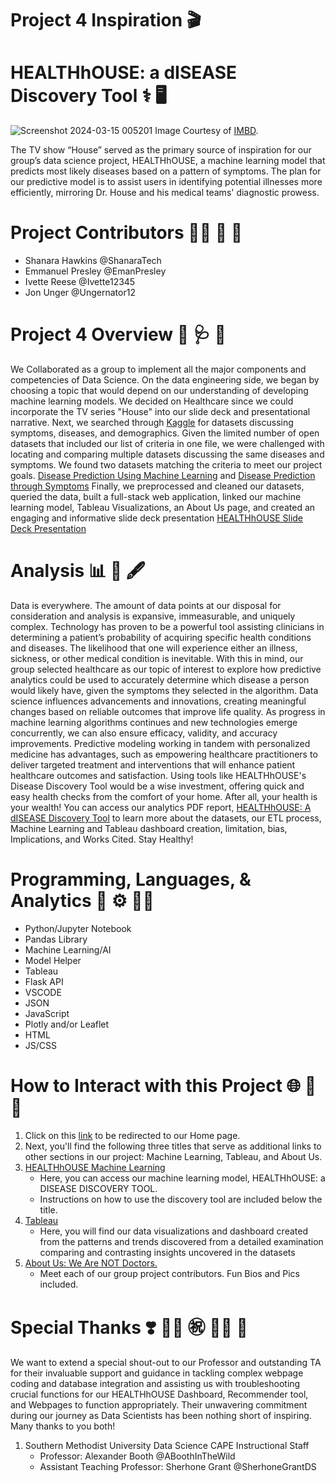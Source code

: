 # Project 4 Inspiration  :clapper: 
# HEALTHhOUSE: a dISEASE Discovery Tool :medical_symbol: :desktop_computer:
![Screenshot 2024-03-15 005201](https://github.com/EmanPresley/Project4-Group3/assets/147120775/2f563563-c207-4f34-a92b-49212191e0df) 
Image Courtesy of [IMBD](https://www.imdb.com/title/tt0412142/mediaviewer/rm2468813056/).

The TV show “House” served as the primary source of inspiration for our group’s data science project, HEALTHhOUSE, a machine learning model that predicts most likely diseases based on a pattern of symptoms. The plan for our predictive model is to assist users in identifying potential illnesses more efficiently, mirroring Dr. House and his medical teams' diagnostic prowess.

# Project Contributors :woman_technologist: :thought_balloon: :name_badge:
  - Shanara Hawkins @ShanaraTech
  - Emmanuel Presley @EmanPresley
  - Ivette Reese @Ivette12345
  - Jon Unger @Ungernator12

# Project 4 Overview :lab_coat: :stethoscope: :pill: 
We Collaborated as a group to implement all the major components and competencies of Data Science. On the data engineering side, we began by choosing a topic that would depend on our understanding of developing machine learning models. We decided on Healthcare since we could incorporate the TV series "House" into our slide deck and presentational narrative. Next, we searched through [Kaggle](https://www.kaggle.com/) for datasets discussing symptoms, diseases, and demographics. Given the limited number of open datasets that included our list of criteria in one file, we were challenged with locating and comparing multiple datasets discussing the same diseases and symptoms. We found two datasets matching the criteria to meet our project goals. [Disease Prediction Using Machine Learning](https://www.kaggle.com/datasets/kaushil268/disease-prediction-using-machine-learning?resource=download) and [Disease Prediction through Symptoms](https://www.kaggle.com/datasets/usamag123/disease-prediction-through-symptoms/code) Finally, we preprocessed and cleaned our datasets, queried the data, built a full-stack web application, linked our machine learning model, Tableau Visualizations, an About Us page, and created an engaging and informative slide deck presentation [HEALTHhOUSE Slide Deck Presentation](https://www.canva.com/design/DAGAo4miO1A/pu0g0g1_Bt2ud6xsoSsdug/view?utm_content=DAGAo4miO1A&utm_campaign=designshare&utm_medium=link&utm_source=editor)

# Analysis :bar_chart: :green_apple: :fountain_pen:
Data is everywhere. The amount of data points at our disposal for consideration and analysis is expansive, immeasurable, and uniquely complex. Technology has proven to be a powerful tool assisting clinicians in determining a patient’s probability of acquiring specific health conditions and diseases. The likelihood that one will experience either an illness, sickness, or other medical condition is inevitable. With this in mind, our group selected healthcare as our topic of interest to explore how predictive analytics could be used to accurately determine which disease a person would likely have, given the symptoms they selected in the algorithm. Data science influences advancements and innovations, creating meaningful changes based on reliable outcomes that improve life quality. As progress in machine learning algorithms continues and new technologies emerge concurrently, we can also ensure efficacy, validity, and accuracy improvements. Predictive modeling working in tandem with personalized medicine has advantages, such as empowering healthcare practitioners to deliver targeted treatment and interventions that will enhance patient healthcare outcomes and satisfaction. Using tools like HEALTHhOUSE's Disease Discovery Tool would be a wise investment, offering quick and easy health checks from the comfort of your home. After all, your health is your wealth! 
You can access our analytics PDF report, [HEALTHhOUSE: A dISEASE Discovery Tool](https://acrobat.adobe.com/id/urn:aaid:sc:va6c2:faf1f82b-761d-4685-9796-d9920dfbfd7d) to learn more about the datasets, our ETL process, Machine Learning and Tableau dashboard creation, limitation, bias, Implications, and Works Cited. Stay Healthy!

# Programming, Languages, & Analytics :signal_strength: :gear: :man_technologist:
  - Python/Jupyter Notebook
  - Pandas Library
  - Machine Learning/AI
  - Model Helper
  - Tableau
  - Flask API
  - VSCODE
  - JSON
  - JavaScript
  - Plotly and/or Leaflet
  - HTML
  - JS/CSS

# How to Interact with this Project :globe_with_meridians: :open_file_folder: :link:
1. Click on this [link](https://junger1212.pythonanywhere.com/) to be redirected to our Home page.
2. Next, you'll find the following three titles that serve as additional links to other sections in our project: Machine Learning, Tableau, and About Us. 
3. [HEALTHhOUSE Machine Learning](https://junger1212.pythonanywhere.com/ml_form)
     - Here, you can access our machine learning model, HEALTHhOUSE: a DISEASE DISCOVERY TOOL.
     - Instructions on how to use the discovery tool are included below the title.
4. [Tableau](https://junger1212.pythonanywhere.com/tableau)
    - Here, you will find our data visualizations and dashboard created from the patterns and trends discovered from a detailed examination comparing and contrasting insights uncovered in the datasets
5. [About Us: We Are NOT Doctors.](https://junger1212.pythonanywhere.com/about_us)
    - Meet each of our group project contributors. Fun Bios and Pics included.  
   
# Special Thanks :heavy_heart_exclamation: :woman_student: :congratulations: :man_student: :tada:
We want to extend a special shout-out to our Professor and outstanding TA for their invaluable support and guidance in tackling complex webpage coding and database integration and assisting us with troubleshooting crucial functions for our HEALTHhOUSE Dashboard, Recommender tool, and Webpages to function appropriately. Their unwavering commitment during our journey as Data Scientists has been nothing short of inspiring. Many thanks to you both!
  1. Southern Methodist University Data Science CAPE Instructional Staff
     - Professor: Alexander Booth @ABoothInTheWild
     - Assistant Teaching Professor: Sherhone Grant @SherhoneGrantDS
